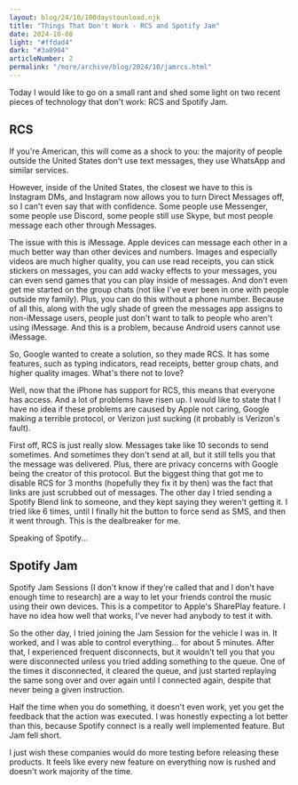 ```yaml
---
layout: blog/24/10/100daystounload.njk
title: "Things That Don't Work - RCS and Spotify Jam"
date: 2024-10-08
light: "#ffdad4"
dark: "#3a0904"
articleNumber: 2
permalink: "/more/archive/blog/2024/10/jamrcs.html"
---
```

Today I would like to go on a small rant and shed some light on two recent pieces of technology that don't work: RCS and Spotify Jam.

## RCS

If you're American, this will come as a shock to you: the majority of people outside the United States don't use text messages, they use WhatsApp and similar services.

However, inside of the United States, the closest we have to this is Instagram DMs, and Instagram now allows you to turn Direct Messages off, so I can't even say that with confidence. Some people use Messenger, some people use Discord, some people still use Skype, but most people message each other through Messages.

The issue with this is iMessage. Apple devices can message each other in a much better way than other devices and numbers. Images and especially videos are much higher quality, you can use read receipts, you can stick stickers on messages, you can add wacky effects to your messages, you can even send games that you can play inside of messages. And don't even get me started on the group chats (not like I've ever been in one with people outside my family). Plus, you can do this without a phone number. Because of all this, along with the ugly shade of green the messages app assigns to non-iMessage users, people just don't want to talk to people who aren't using iMessage. And this is a problem, because Android users cannot use iMessage.

So, Google wanted to create a solution, so they made RCS. It has some features, such as typing indicators, read receipts, better group chats, and higher quality images. What's there not to love?

Well, now that the iPhone has support for RCS, this means that everyone has access. And a lot of problems have risen up. I would like to state that I have no idea if these problems are caused by Apple not caring, Google making a terrible protocol, or Verizon just sucking (it probably is Verizon's fault).

First off, RCS is just really slow. Messages take like 10 seconds to send sometimes. And sometimes they don't send at all, but it still tells you that the message was delivered. Plus, there are privacy concerns with Google being the creator of this protocol. But the biggest thing that got me to disable RCS for 3 months (hopefully they fix it by then) was the fact that links are just scrubbed out of messages. The other day I tried sending a Spotify Blend link to someone, and they kept saying they weren't getting it. I tried like 6 times, until I finally hit the button to force send as SMS, and then it went through. This is the dealbreaker for me.

Speaking of Spotify...

## Spotify Jam

Spotify Jam Sessions (I don't know if they're called that and I don't have enough time to research) are a way to let your friends control the music using their own devices. This is a competitor to Apple's SharePlay feature. I have no idea how well that works, I've never had anybody to test it with.

So the other day, I tried joining the Jam Session for the vehicle I was in. It worked, and I was able to control everything... for about 5 minutes. After that, I experienced frequent disconnects, but it wouldn't tell you that you were disconnected unless you tried adding something to the queue. One of the times it disconnected, it cleared the queue, and just started replaying the same song over and over again until I connected again, despite that never being a given instruction.

Half the time when you do something, it doesn't even work, yet you get the feedback that the action was executed. I was honestly expecting a lot better than this, because Spotify connect is a really well implemented feature. But Jam fell short.

I just wish these companies would do more testing before releasing these products. It feels like every new feature on everything now is rushed and doesn't work majority of the time.